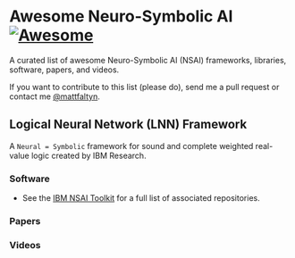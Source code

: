 # Awesome Neuro-Symbolic AI [![Awesome](https://cdn.rawgit.com/sindresorhus/awesome/d7305f38d29fed78fa85652e3a63e154dd8e8829/media/badge.svg)](https://github.com/sindresorhus/awesome)

A curated list of awesome Neuro-Symbolic AI (NSAI) frameworks, libraries, software, papers, and videos.

If you want to contribute to this list (please do), send me a pull request or contact me [@mattfaltyn](https://mattfaltyn.github.io/).

## Logical Neural Network (LNN) Framework
A `Neural = Symbolic` framework for sound and complete weighted real-value logic created by IBM Research. 

### Software
- See the [IBM NSAI Toolkit](https://ibm.github.io/neuro-symbolic-ai/toolkit) for a full list of associated repositories. 

### Papers


### Videos

